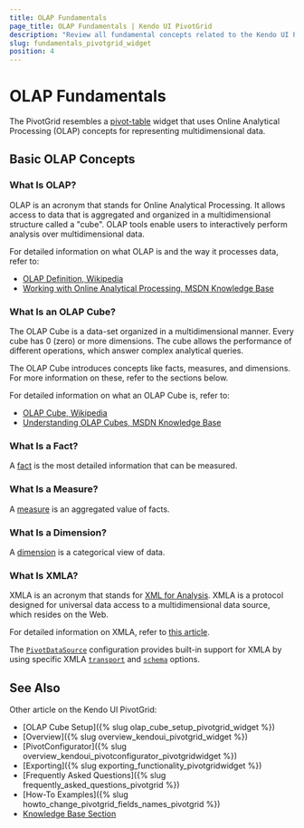 ```yaml
---
title: OLAP Fundamentals
page_title: OLAP Fundamentals | Kendo UI PivotGrid
description: "Review all fundamental concepts related to the Kendo UI PivotGrid widget."
slug: fundamentals_pivotgrid_widget
position: 4
---
```


# OLAP Fundamentals

The PivotGrid resembles a [pivot-table](http://en.wikipedia.org/wiki/Pivot_table) widget that uses Online Analytical Processing (OLAP) concepts for representing multidimensional data.

## Basic OLAP Concepts

### What Is OLAP?

OLAP is an acronym that stands for Online Analytical Processing. It allows access to data that is aggregated and organized in a multidimensional structure called a "cube". OLAP tools enable users to interactively perform analysis over multidimensional data.

For detailed information on what OLAP is and the way it processes data, refer to:

* [OLAP Definition, Wikipedia](http://en.wikipedia.org/wiki/Online_analytical_processing)
* [Working with Online Analytical Processing, MSDN Knowledge Base](http://msdn.microsoft.com/en-US/library/ms175367(v=SQL.90).aspx)

### What Is an OLAP Cube?

The OLAP Cube is a data-set organized in a multidimensional manner. Every cube has 0 (zero) or more dimensions. The cube allows the performance of different operations, which answer complex analytical queries.

The OLAP Cube introduces concepts like facts, measures, and dimensions. For more information on these, refer to the sections below.

For detailed information on what an OLAP Cube is, refer to:

* [OLAP Cube, Wikipedia](http://en.wikipedia.org/wiki/OLAP_cube)
* [Understanding OLAP Cubes, MSDN Knowledge Base](http://msdn.microsoft.com/en-us/library/aa140038%28v=office.10%29.aspx#odc_da_whatrcubes_topic2)

### What Is a Fact?

A [fact](http://social.technet.microsoft.com/wiki/contents/articles/1236.fact-olap.aspx) is the most detailed information that can be measured.

### What Is a Measure?

A [measure](http://social.technet.microsoft.com/wiki/contents/articles/1235.measure-group.aspx) is an aggregated value of facts.

### What Is a Dimension?

A [dimension](http://social.technet.microsoft.com/wiki/contents/articles/1192.dimension.aspx) is a categorical view of data.

### What Is XMLA?

XMLA is an acronym that stands for [XML for Analysis](http://en.wikipedia.org/wiki/XML_for_Analysis). XMLA is a protocol designed for universal data access to a multidimensional data source, which resides on the Web.

For detailed information on XMLA, refer to [this article](http://technet.microsoft.com/en-us/library/ms187178(v=sql.90).aspx).

The [`PivotDataSource`](/api/framework/pivotdatasource) configuration provides built-in support for XMLA by using specific XMLA [`transport`](/api/framework/pivotdatasource#configuration-transport) and [`schema`](/api/framework/pivotdatasource#configuration-schema) options.

## See Also

Other article on the Kendo UI PivotGrid:

* [OLAP Cube Setup]({% slug olap_cube_setup_pivotgrid_widget %})
* [Overview]({% slug overview_kendoui_pivotgrid_widget %})
* [PivotConfigurator]({% slug overview_kendoui_pivotconfigurator_pivotgridwidget %})
* [Exporting]({% slug exporting_functionality_pivotgridwidget %})
* [Frequently Asked Questions]({% slug frequently_asked_questions_pivotgrid %})
* [How-To Examples]({% slug howto_change_pivotgrid_fields_names_pivotgrid %})
* [Knowledge Base Section](/knowledge-base)
